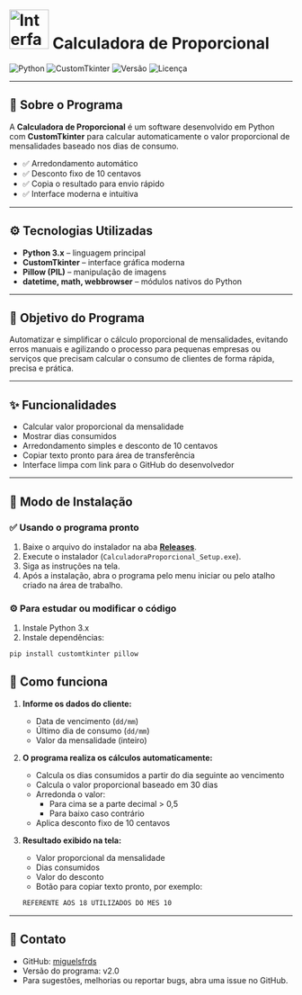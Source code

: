# <img src="https://i.pinimg.com/originals/03/6b/29/036b2969dcd09ae9d16515681632121a.gif" alt="Interface da Calculadora" width="70"> Calculadora de Proporcional 
![Python](https://img.shields.io/badge/Python-3.11-blue?logo=python) ![CustomTkinter](https://img.shields.io/badge/GUI-CustomTkinter-orange) ![Versão](https://img.shields.io/badge/Versão-v2.0-brightgreen) ![Licença](https://img.shields.io/badge/Licença-MIT-blue)

---

## 👋 Sobre o Programa

A **Calculadora de Proporcional** é um software desenvolvido em Python com **CustomTkinter** para calcular automaticamente o valor proporcional de mensalidades baseado nos dias de consumo.  
- ✅ Arredondamento automático  
- ✅ Desconto fixo de 10 centavos  
- ✅ Copia o resultado para envio rápido  
- ✅ Interface moderna e intuitiva  

---

## ⚙️ Tecnologias Utilizadas

- **Python 3.x** – linguagem principal  
- **CustomTkinter** – interface gráfica moderna  
- **Pillow (PIL)** – manipulação de imagens  
- **datetime, math, webbrowser** – módulos nativos do Python

---

## 🎯 Objetivo do Programa

Automatizar e simplificar o cálculo proporcional de mensalidades, evitando erros manuais e agilizando o processo para pequenas empresas ou serviços que precisam calcular o consumo de clientes de forma rápida, precisa e prática.

---

## ✨ Funcionalidades

- Calcular valor proporcional da mensalidade  
- Mostrar dias consumidos  
- Arredondamento simples e desconto de 10 centavos  
- Copiar texto pronto para área de transferência  
- Interface limpa com link para o GitHub do desenvolvedor

---

## 🚀 Modo de Instalação

### ✅ Usando o programa pronto

1. Baixe o arquivo do instalador na aba **[Releases](https://github.com/Teahwks/calc-proporcional/releases)**.  
2. Execute o instalador (`CalculadoraProporcional_Setup.exe`).  
3. Siga as instruções na tela.  
4. Após a instalação, abra o programa pelo menu iniciar ou pelo atalho criado na área de trabalho.

### ⚙️ Para estudar ou modificar o código
1. Instale Python 3.x  
2. Instale dependências:

```bash
pip install customtkinter pillow
```
## 📄 Como funciona

1. **Informe os dados do cliente:**
   - Data de vencimento (`dd/mm`)  
   - Último dia de consumo (`dd/mm`)  
   - Valor da mensalidade (inteiro)

2. **O programa realiza os cálculos automaticamente:**
   - Calcula os dias consumidos a partir do dia seguinte ao vencimento  
   - Calcula o valor proporcional baseado em 30 dias  
   - Arredonda o valor:
     - Para cima se a parte decimal > 0,5  
     - Para baixo caso contrário  
   - Aplica desconto fixo de 10 centavos  

3. **Resultado exibido na tela:**
   - Valor proporcional da mensalidade  
   - Dias consumidos  
   - Valor do desconto  
   - Botão para copiar texto pronto, por exemplo:
   ```bash
   REFERENTE AOS 18 UTILIZADOS DO MES 10
   ```
---

## 📌 Contato

- GitHub: [miguelsfrds](https://github.com/miguelsfrds)  
- Versão do programa: v2.0  
- Para sugestões, melhorias ou reportar bugs, abra uma issue no GitHub.
